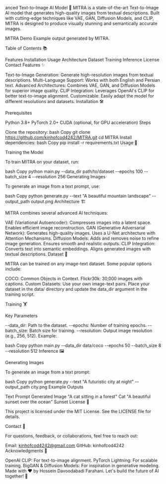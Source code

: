 anced Text-to-Image AI Model 🎨
MITRA is a state-of-the-art Text-to-Image AI model that generates high-quality images from textual descriptions. Built with cutting-edge techniques like VAE, GAN, Diffusion Models, and CLIP, MITRA is designed to produce visually stunning and semantically accurate images.

MITRA Demo
Example output generated by MITRA.

Table of Contents 📚

Features
Installation
Usage
Architecture
Dataset
Training
Inference
License
Contact
Features ✨

Text-to-Image Generation: Generate high-resolution images from textual descriptions.
Multi-Language Support: Works with both English and Persian text.
Advanced Architectures: Combines VAE, GAN, and Diffusion Models for superior image quality.
CLIP Integration: Leverages OpenAI's CLIP for better text-to-image alignment.
Customizable: Easily adapt the model for different resolutions and datasets.
Installation 🛠️

Prerequisites

Python 3.8+
PyTorch 2.0+
CUDA (optional, for GPU acceleration)
Steps

Clone the repository:
bash
Copy
git clone https://github.com/kinhofcod4242/MITRA.git
cd MITRA
Install dependencies:
bash
Copy
pip install -r requirements.txt
Usage 🚀

Training the Model

To train MITRA on your dataset, run:

bash
Copy
python main.py --data_dir path/to/dataset --epochs 100 --batch_size 4 --resolution 256
Generating Images

To generate an image from a text prompt, use:

bash
Copy
python generate.py --text "A beautiful mountain landscape" --output_path output.png
Architecture 🏗️

MITRA combines several advanced AI techniques:

VAE (Variational Autoencoder):
Compresses images into a latent space.
Enables efficient image reconstruction.
GAN (Generative Adversarial Network):
Generates high-quality images.
Uses a U-Net architecture with Attention Mechanisms.
Diffusion Models:
Adds and removes noise to refine image generation.
Ensures smooth and realistic outputs.
CLIP Integration:
Converts text into semantic embeddings.
Aligns generated images with textual descriptions.
Dataset 📂

MITRA can be trained on any image-text dataset. Some popular options include:

COCO: Common Objects in Context.
Flickr30k: 30,000 images with captions.
Custom Datasets: Use your own image-text pairs.
Place your dataset in the data/ directory and update the data_dir argument in the training script.

Training 🏋️

Key Parameters

--data_dir: Path to the dataset.
--epochs: Number of training epochs.
--batch_size: Batch size for training.
--resolution: Output image resolution (e.g., 256, 512).
Example:

bash
Copy
python main.py --data_dir data/coco --epochs 50 --batch_size 8 --resolution 512
Inference 🖼️

Generating Images

To generate an image from a text prompt:

bash
Copy
python generate.py --text "A futuristic city at night" --output_path city.png
Example Outputs

Text Prompt	Generated Image
"A cat sitting in a forest"	Cat
"A beautiful sunset over the ocean"	Sunset
License 📜

This project is licensed under the MIT License. See the LICENSE file for details.

Contact 📧

For questions, feedback, or collaborations, feel free to reach out:

Email: kinhofcod4242@gmail.com
GitHub: kinhofcod4242
Acknowledgments 🙏

OpenAI CLIP: For text-to-image alignment.
PyTorch Lightning: For scalable training.
BigGAN & Diffusion Models: For inspiration in generative modeling.
Made with ❤️ by Hossein Davoodabadi Farahani.
Let's build the future of AI together! 🚀
